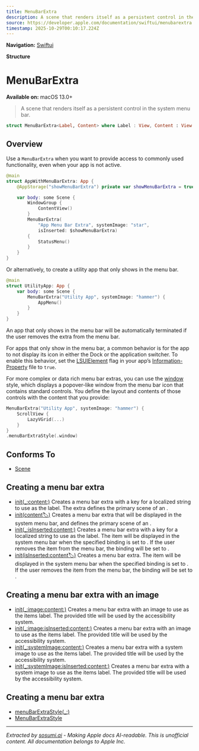 ```yaml
---
title: MenuBarExtra
description: A scene that renders itself as a persistent control in the system menu bar.
source: https://developer.apple.com/documentation/swiftui/menubarextra
timestamp: 2025-10-29T00:10:17.224Z
---
```


**Navigation:** [Swiftui](/documentation/swiftui)

**Structure**

# MenuBarExtra

**Available on:** macOS 13.0+

> A scene that renders itself as a persistent control in the system menu bar.

```swift
struct MenuBarExtra<Label, Content> where Label : View, Content : View
```

## Overview

Use a `MenuBarExtra` when you want to provide access to commonly used functionality, even when your app is not active.

```swift
@main
struct AppWithMenuBarExtra: App {
    @AppStorage("showMenuBarExtra") private var showMenuBarExtra = true

    var body: some Scene {
        WindowGroup {
            ContentView()
        }
        MenuBarExtra(
            "App Menu Bar Extra", systemImage: "star",
            isInserted: $showMenuBarExtra)
        {
            StatusMenu()
        }
    }
}
```

Or alternatively, to create a utility app that only shows in the menu bar.

```swift
@main
struct UtilityApp: App {
    var body: some Scene {
        MenuBarExtra("Utility App", systemImage: "hammer") {
            AppMenu()
        }
    }
}
```

An app that only shows in the menu bar will be automatically terminated if the user removes the extra from the menu bar.

For apps that only show in the menu bar, a common behavior is for the app to not display its icon in either the Dock or the application switcher. To enable this behavior, set the [LSUIElement](/documentation/BundleResources/Information-Property-List/LSUIElement) flag in your app’s [Information-Property](/documentation/BundleResources/Information-Property-List) file to `true`.

For more complex or data rich menu bar extras, you can use the [window](/documentation/swiftui/menubarextrastyle/window) style, which displays a popover-like window from the menu bar icon that contains standard controls. You define the layout and contents of those controls with the content that you provide:

```swift
MenuBarExtra("Utility App", systemImage: "hammer") {
    ScrollView {
        LazyVGrid(...)
    }
}
.menuBarExtraStyle(.window)
```

## Conforms To

- [Scene](/documentation/swiftui/scene)

## Creating a menu bar extra

- [init(_:content:)](/documentation/swiftui/menubarextra/init(_:content:)) Creates a menu bar extra with a key for a localized string to use as the label. The extra defines the primary scene of an .
- [init(content:label:)](/documentation/swiftui/menubarextra/init(content:label:)) Creates a menu bar extra that will be displayed in the system menu bar, and defines the primary scene of an .
- [init(_:isInserted:content:)](/documentation/swiftui/menubarextra/init(_:isinserted:content:)) Creates a menu bar extra with a key for a localized string to use as the label. The item will be displayed in the system menu bar when the specified binding is set to . If the user removes the item from the menu bar, the binding will be set to .
- [init(isInserted:content:label:)](/documentation/swiftui/menubarextra/init(isinserted:content:label:)) Creates a menu bar extra. The item will be displayed in the system menu bar when the specified binding is set to . If the user removes the item from the menu bar, the binding will be set to .

## Creating a menu bar extra with an image

- [init(_:image:content:)](/documentation/swiftui/menubarextra/init(_:image:content:)) Creates a menu bar extra with an image to use as the items label. The provided title will be used by the accessibility system.
- [init(_:image:isInserted:content:)](/documentation/swiftui/menubarextra/init(_:image:isinserted:content:)) Creates a menu bar extra with an image to use as the items label. The provided title will be used by the accessibility system.
- [init(_:systemImage:content:)](/documentation/swiftui/menubarextra/init(_:systemimage:content:)) Creates a menu bar extra with a system image to use as the items label. The provided title will be used by the accessibility system.
- [init(_:systemImage:isInserted:content:)](/documentation/swiftui/menubarextra/init(_:systemimage:isinserted:content:)) Creates a menu bar extra with a system image to use as the items label. The provided title will be used by the accessibility system.

## Creating a menu bar extra

- [menuBarExtraStyle(_:)](/documentation/swiftui/scene/menubarextrastyle(_:))
- [MenuBarExtraStyle](/documentation/swiftui/menubarextrastyle)

---

*Extracted by [sosumi.ai](https://sosumi.ai) - Making Apple docs AI-readable.*
*This is unofficial content. All documentation belongs to Apple Inc.*
